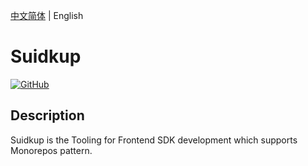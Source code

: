 [中文简体](./README.md) | English

# Suidkup

[![GitHub](https://img.shields.io/github/license/LazyDuke/ajax-proxy)](https://opensource.org/licenses/mit-license.php)

## Description

Suidkup is the Tooling for Frontend SDK development which supports Monorepos pattern.
